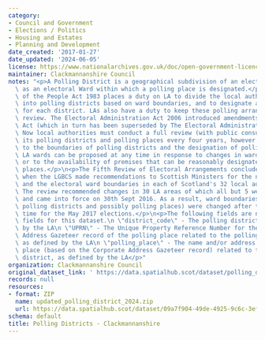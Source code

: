 ```yaml
---
category:
- Council and Government
- Elections / Politics
- Housing and Estates
- Planning and Development
date_created: '2017-01-27'
date_updated: '2024-06-05'
license: https://www.nationalarchives.gov.uk/doc/open-government-licence/version/3/
maintainer: Clackmannanshire Council
notes: "<p>A Polling District is a geographical subdivision of an electoral area such\
  \ as an electoral Ward within which a polling place is designated.</p>\n<p>The Representation\
  \ of the People Act 1983 places a duty on LA to divide the local authority area\
  \ into polling districts based on ward boundaries, and to designate a polling place\
  \ for each district. LAs also have a duty to keep these polling arrangements under\
  \ review. The Electoral Administration Act 2006 introduced amendments to the 1983\
  \ Act (which in turn has been superseded by The Electoral Administration Act 2013).\
  \ Now local authorities must conduct a full review (with public consultation) of\
  \ its polling districts and polling places every four years, however adjustments\
  \ to the boundaries of polling districts and the designation of polling places within\
  \ LA wards can be proposed at any time in response to changes in ward boundaries\
  \ or to the availability of premises that can be reasonably designated as polling\
  \ places.</p>\n<p>The Fifth Review of Electoral Arrangements concluded in May 2016\
  \ when the LGBCS made recommendations to Scottish Ministers for the number of Councillors\
  \ and the electoral ward boundaries in each of Scotland's 32 local authorities.\
  \ The review recommended changes in 30 LA areas of which all but 5 were accepted\
  \ and came into force on 30th Sept 2016. As a result, ward boundaries (and therefore\
  \ polling districts and possibly polling places) were changed after this date in\
  \ time for the May 2017 elections.</p>\n<p>The following fields are now MANDATORY\
  \ fields for this dataset.\n \"district_code\" - The polling district code, as defined\
  \ by the LA\n \"UPRN\" - The Unique Property Reference Number for the Corporate\
  \ Address Gazeteer record of the polling place related to the polling district,\
  \ as defined by the LA\n \"polling_place\" - The name and/or address of the polling\
  \ place (based on the Corporate Address Gazeteer record) related to the polling\
  \ district, as defined by the LA</p>"
organization: Clackmannanshire Council
original_dataset_link: ' https://data.spatialhub.scot/dataset/polling_districts-cl'
records: null
resources:
- format: ZIP
  name: updated_polling_district_2024.zip
  url: https://data.spatialhub.scot/dataset/09a7f904-49de-4925-9c6c-3ef19b810c4c/resource/8ccd52ff-d7a7-466b-8687-7bb10beb3859/download/polling_district_2024.zip
schema: default
title: Polling Districts - Clackmannanshire
---
```

